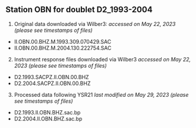 Station OBN for doublet D2_1993-2004
---
1. Original data downloaded via Wilber3: 
   _accessed on May 22, 2023 (please see timestamps of files)_
- II.OBN.00.BHZ.M.1993.309.070429.SAC
- II.OBN.00.BHZ.M.2004.130.222754.SAC
2. Instrument response files downloaded via Wilber3
   _accessed on May 22, 2023 (please see timestamps of files)_
- D2.1993.SACPZ.II.OBN.00.BHZ
- D2.2004.SACPZ.II.OBN.00.BHZ
3. Processed data following YSR21
   _last modified on May 29, 2023 (please see timestamps of files)_
- D2.1993.II.OBN.BHZ.sac.bp
- D2.2004.II.OBN.BHZ.sac.bp
